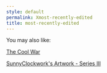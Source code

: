 ```yaml
---
style: default
permalink: Xmost-recently-edited
title: most-recently-edited
---
```

You may also like:

[The Cool War](http://scp-wiki.net/the-cool-war-hub)

[SunnyClockwork's Artwork - Series III](http://scp-wiki.net/sunny-art-series-3)
